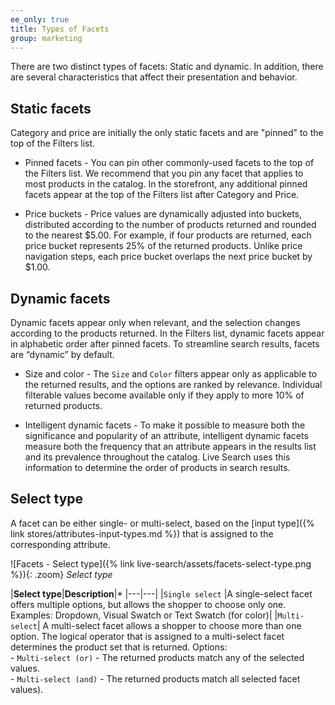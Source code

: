```yaml
---
ee_only: true
title: Types of Facets
group: marketing
---
```


There are two distinct types of facets: Static and dynamic. In addition, there are several characteristics that affect their presentation and behavior.

## Static facets

Category and price are initially the only static facets and are "pinned" to the top of the Filters list.

  - Pinned facets - You can pin other commonly-used facets to the top of the Filters list. We recommend that you pin any facet that applies to most products in the catalog. In the storefront, any additional pinned facets appear at the top of the Filters list after Category and Price.

  - Price buckets - Price values are dynamically adjusted into buckets, distributed according to the number of products returned and rounded to the nearest $5.00. For example, if four products are returned, each price bucket represents 25% of the returned products. Unlike price navigation steps, each price bucket overlaps the next price bucket by $1.00.

## Dynamic facets

Dynamic facets appear only when relevant, and the selection changes according to the products returned. In the Filters list, dynamic facets appear in alphabetic order after pinned facets. To streamline search results, facets are “dynamic” by default.

  - Size and color - The `Size` and `Color` filters appear only as applicable to the returned results, and the options are ranked by relevance. Individual filterable values become available only if they apply to more 10% of returned products.

  - Intelligent dynamic facets - To make it possible to measure both the significance and popularity of an attribute, intelligent dynamic facets measure both the frequency that an attribute appears in the results list and its prevalence throughout the catalog. Live Search uses this information to determine the order of products in search results.

## Select type

A facet can be either single- or multi-select, based on the [input type]({% link stores/attributes-input-types.md %}) that is assigned to the corresponding attribute.

![Facets - Select type]({% link live-search/assets/facets-select-type.png %}){: .zoom}
_Select type_

|**Select type**|**Description**|*
|---|---|
|`Single select` |A single-select facet offers multiple options, but allows the shopper to choose only one. Examples: Dropdown, Visual Swatch or Text Swatch (for color)|
|`Multi-select`| A multi-select facet allows a shopper to choose more than one option. The logical operator that is assigned to a multi-select facet determines the product set that is returned. Options: <br />- `Multi-select (or)` - The returned products match any of the selected values.<br />- `Multi-select (and)` - The returned products match all selected facet values).
